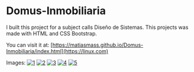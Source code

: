 # Domus-Inmobiliaria

I built this project for a subject calls Diseño de Sistemas. This projects was made with HTML and CSS Bootstrap.

You can visit it at: [https://matiasmass.github.io/Domus-Inmobiliaria/index.html](https://linux.com)

Images:
<a href="https://ibb.co/3kTnFbx"><img src="https://i.ibb.co/3kTnFbx/1.png" alt="1" border="0"></a> 
<a href="https://ibb.co/Xk0TNVX"><img src="https://i.ibb.co/Xk0TNVX/2.png" alt="2" border="0"></a> 
<a href="https://ibb.co/R0bTqzP"><img src="https://i.ibb.co/R0bTqzP/3.png" alt="3" border="0"></a> 
<a href="https://ibb.co/xsSmDsv"><img src="https://i.ibb.co/xsSmDsv/4.png" alt="4" border="0"></a>
<a href="https://ibb.co/DkQGBpH"><img src="https://i.ibb.co/DkQGBpH/5.png" alt="5" border="0"></a>
